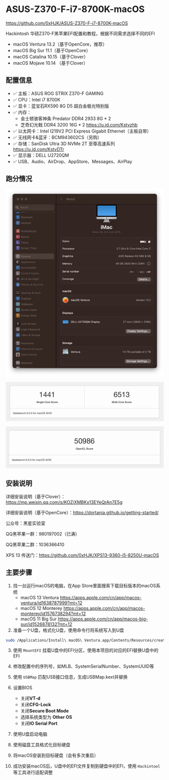 # ASUS-Z370-F-i7-8700K-macOS

https://github.com/0xHJK/ASUS-Z370-F-i7-8700K-macOS

Hackintosh 华硕Z370-F黑苹果EFI配置和教程，根据不同需求选择不同的EFI

* macOS Ventura 13.2（基于OpenCore，推荐）
* macOS Big Sur 11.1（基于OpenCore）
* macOS Catalina 10.15（基于Clover）
* macOS Mojave 10.14 （基于Clover）

## 配置信息

- ✅ 主板：ASUS ROG STRIX Z370-F GAMING
- ✅ CPU：Intel i7 8700K
- ✅ 显卡：蓝宝石RX590 8G D5 超白金极光特别版
- ✅ 内存：
   - 金士顿骇客神条 Predator DDR4 2933 8G * 2 
   - 芝奇幻光戟 DDR4 3200 16G * 2 https://u.jd.com/Kstvzhb
- ✅ 以太网卡：Intel I219V2 PCI Express Gigabit Ethernet（主板自带）
- ✅ 无线网卡&蓝牙：BCM943602CS（另购）
- ✅ 存储：SanDisk Ultra 3D NVMe 2T 至尊高速系列 https://u.jd.com/KstvDTr
- ✅ 显示器：DELL U2720QM
- ✅ USB、Audio、AirDrop、AppStore、Messages、AirPlay

## 跑分情况

![](./docs/Ventura.jpg)

![](./docs/Ventura-CPU-Score.png)

![](./docs/Ventura-OpenCL-Score.png)

## 安装说明

详细安装说明（基于Clover）：https://mp.weixin.qq.com/s/KOZiXMBKx13EYeQrAn7E5g

详细安装说明（基于OpenCore）：https://dortania.github.io/getting-started/

公众号：黑星实验室

QQ黑苹果一群：980197002（已满）

QQ黑苹果二群：1036366410

XPS 13 传送门：https://github.com/0xHJK/XPS13-9360-i5-8250U-macOS

## 主要步骤

1. 找一台运行macOS的电脑，在App Store里面搜索下载目标版本的macOS系统
   - macOS 13 Ventura https://apps.apple.com/cn/app/macos-ventura/id1638787999?mt=12
   - macOS 12 Monterey https://apps.apple.com/cn/app/macos-monterey/id1576738294?mt=12
   - macOS 11 Big Sur https://apps.apple.com/cn/app/macos-big-sur/id1526878132?mt=12
2. 准备一个U盘，格式化U盘，使用命令行将系统写入到U盘

```bash
sudo /Applications/Install\ macOS\ Ventura.app/Contents/Resources/createinstallmedia --volume /Volumes/USB
```

3. 使用 `MountEFI` 挂载U盘中的EFI分区，使用本项目的对应的EFI替换U盘中的EFI
4. 修改配置中的序列号，如MLB、SystemSerialNumber、SystemUUID等
5. 使用 `USBMap` 匹配USB接口信息，生成USBMap.kext并替换
6. 设置BIOS
   - 关闭**VT-d**
   - 关闭**CFG-Lock**
   - 关闭**Secure Boot Mode**
   - 选择系统类型为 **Other OS**
   - 关闭**IO Serial Port**

7. 使用U盘启动电脑
8. 使用磁盘工具格式化目标硬盘
9. 将macOS安装到目标硬盘（会有多次重启）
10. 成功安装macOS后，U盘中的EFI文件复制到硬盘中的EFI，使用 `Hackintool` 等工具进行适配调整
